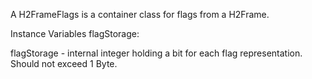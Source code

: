 A H2FrameFlags is a container class for flags from a H2Frame.

Instance Variables
	flagStorage:		<SmallInteger>

flagStorage
	- internal integer holding a bit for each flag representation. Should not exceed 1 Byte.
